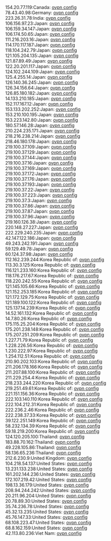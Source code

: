 154.20.77.119:Canada: [ovpn config](vpn/154_20_77_119.ovpn)  
78.43.40.98:Germany: [ovpn config](vpn/78_43_40_98.ovpn)  
223.26.31.78:India: [ovpn config](vpn/223_26_31_78.ovpn)  
106.156.97.23:Japan: [ovpn config](vpn/106_156_97_23.ovpn)  
106.159.34.147:Japan: [ovpn config](vpn/106_159_34_147.ovpn)  
106.174.50.65:Japan: [ovpn config](vpn/106_174_50_65.ovpn)  
111.216.203.16:Japan: [ovpn config](vpn/111_216_203_16.ovpn)  
114.170.117.187:Japan: [ovpn config](vpn/114_170_117_187.ovpn)  
118.104.242.79:Japan: [ovpn config](vpn/118_104_242_79.ovpn)  
121.105.204.135:Japan: [ovpn config](vpn/121_105_204_135.ovpn)  
121.87.89.49:Japan: [ovpn config](vpn/121_87_89_49.ovpn)  
122.20.201.117:Japan: [ovpn config](vpn/122_20_201_117.ovpn)  
124.102.244.109:Japan: [ovpn config](vpn/124_102_244_109.ovpn)  
125.4.255.14:Japan: [ovpn config](vpn/125_4_255_14.ovpn)  
126.140.36.245:Japan: [ovpn config](vpn/126_140_36_245.ovpn)  
126.34.156.64:Japan: [ovpn config](vpn/126_34_156_64.ovpn)  
126.85.180.182:Japan: [ovpn config](vpn/126_85_180_182.ovpn)  
14.133.210.185:Japan: [ovpn config](vpn/14_133_210_185.ovpn)  
152.117.167.12:Japan: [ovpn config](vpn/152_117_167_12.ovpn)  
153.133.202.252:Japan: [ovpn config](vpn/153_133_202_252.ovpn)  
153.210.100.195:Japan: [ovpn config](vpn/153_210_100_195.ovpn)  
153.223.142.80:Japan: [ovpn config](vpn/153_223_142_80.ovpn)  
180.57.146.28:Japan: [ovpn config](vpn/180_57_146_28.ovpn)  
210.224.235.171:Japan: [ovpn config](vpn/210_224_235_171.ovpn)  
218.216.238.214:Japan: [ovpn config](vpn/218_216_238_214.ovpn)  
218.46.180.178:Japan: [ovpn config](vpn/218_46_180_178.ovpn)  
219.100.37.109:Japan: [ovpn config](vpn/219_100_37_109.ovpn)  
219.100.37.129:Japan: [ovpn config](vpn/219_100_37_129.ovpn)  
219.100.37.144:Japan: [ovpn config](vpn/219_100_37_144.ovpn)  
219.100.37.16:Japan: [ovpn config](vpn/219_100_37_16.ovpn)  
219.100.37.169:Japan: [ovpn config](vpn/219_100_37_169.ovpn)  
219.100.37.172:Japan: [ovpn config](vpn/219_100_37_172.ovpn)  
219.100.37.176:Japan: [ovpn config](vpn/219_100_37_176.ovpn)  
219.100.37.193:Japan: [ovpn config](vpn/219_100_37_193.ovpn)  
219.100.37.22:Japan: [ovpn config](vpn/219_100_37_22.ovpn)  
219.100.37.223:Japan: [ovpn config](vpn/219_100_37_223.ovpn)  
219.100.37.3:Japan: [ovpn config](vpn/219_100_37_3.ovpn)  
219.100.37.86:Japan: [ovpn config](vpn/219_100_37_86.ovpn)  
219.100.37.87:Japan: [ovpn config](vpn/219_100_37_87.ovpn)  
219.100.37.96:Japan: [ovpn config](vpn/219_100_37_96.ovpn)  
219.160.126.38:Japan: [ovpn config](vpn/219_160_126_38.ovpn)  
220.148.27.227:Japan: [ovpn config](vpn/220_148_27_227.ovpn)  
222.229.240.235:Japan: [ovpn config](vpn/222_229_240_235.ovpn)  
42.147.122.186:Japan: [ovpn config](vpn/42_147_122_186.ovpn)  
49.243.242.191:Japan: [ovpn config](vpn/49_243_242_191.ovpn)  
59.129.49.78:Japan: [ovpn config](vpn/59_129_49_78.ovpn)  
60.124.37.98:Japan: [ovpn config](vpn/60_124_37_98.ovpn)  
112.162.239.244:Korea Republic of: [ovpn config](vpn/112_162_239_244.ovpn)  
113.30.3.125:Korea Republic of: [ovpn config](vpn/113_30_3_125.ovpn)  
116.121.233.160:Korea Republic of: [ovpn config](vpn/116_121_233_160.ovpn)  
118.176.217.67:Korea Republic of: [ovpn config](vpn/118_176_217_67.ovpn)  
118.220.242.55:Korea Republic of: [ovpn config](vpn/118_220_242_55.ovpn)  
121.145.105.66:Korea Republic of: [ovpn config](vpn/121_145_105_66.ovpn)  
121.152.253.185:Korea Republic of: [ovpn config](vpn/121_152_253_185.ovpn)  
121.172.129.75:Korea Republic of: [ovpn config](vpn/121_172_129_75.ovpn)  
121.189.100.122:Korea Republic of: [ovpn config](vpn/121_189_100_122.ovpn)  
125.137.14.239:Korea Republic of: [ovpn config](vpn/125_137_14_239.ovpn)  
14.52.161.132:Korea Republic of: [ovpn config](vpn/14_52_161_132.ovpn)  
14.7.80.26:Korea Republic of: [ovpn config](vpn/14_7_80_26.ovpn)  
175.115.25.204:Korea Republic of: [ovpn config](vpn/175_115_25_204.ovpn)  
175.201.238.148:Korea Republic of: [ovpn config](vpn/175_201_238_148.ovpn)  
175.207.251.209:Korea Republic of: [ovpn config](vpn/175_207_251_209.ovpn)  
1.227.71.79:Korea Republic of: [ovpn config](vpn/1_227_71_79.ovpn)  
1.228.226.56:Korea Republic of: [ovpn config](vpn/1_228_226_56.ovpn)  
1.230.222.97:Korea Republic of: [ovpn config](vpn/1_230_222_97.ovpn)  
1.254.112.51:Korea Republic of: [ovpn config](vpn/1_254_112_51.ovpn)  
210.90.202.103:Korea Republic of: [ovpn config](vpn/210_90_202_103.ovpn)  
211.206.178.166:Korea Republic of: [ovpn config](vpn/211_206_178_166.ovpn)  
211.207.88.100:Korea Republic of: [ovpn config](vpn/211_207_88_100.ovpn)  
211.229.254.4:Korea Republic of: [ovpn config](vpn/211_229_254_4.ovpn)  
218.233.244.220:Korea Republic of: [ovpn config](vpn/218_233_244_220.ovpn)  
219.251.49.61:Korea Republic of: [ovpn config](vpn/219_251_49_61.ovpn)  
221.151.156.36:Korea Republic of: [ovpn config](vpn/221_151_156_36.ovpn)  
222.103.140.110:Korea Republic of: [ovpn config](vpn/222_103_140_110.ovpn)  
222.104.212.31:Korea Republic of: [ovpn config](vpn/222_104_212_31.ovpn)  
222.236.2.46:Korea Republic of: [ovpn config](vpn/222_236_2_46.ovpn)  
222.238.37.33:Korea Republic of: [ovpn config](vpn/222_238_37_33.ovpn)  
39.122.251.149:Korea Republic of: [ovpn config](vpn/39_122_251_149.ovpn)  
58.232.134.39:Korea Republic of: [ovpn config](vpn/58_232_134_39.ovpn)  
59.18.219.200:Korea Republic of: [ovpn config](vpn/59_18_219_200.ovpn)  
124.120.205.100:Thailand: [ovpn config](vpn/124_120_205_100.ovpn)  
183.88.70.162:Thailand: [ovpn config](vpn/183_88_70_162.ovpn)  
49.228.105.86:Thailand: [ovpn config](vpn/49_228_105_86.ovpn)  
58.136.65.236:Thailand: [ovpn config](vpn/58_136_65_236.ovpn)  
212.6.230.9:United Kingdom: [ovpn config](vpn/212_6_230_9.ovpn)  
104.218.54.137:United States: [ovpn config](vpn/104_218_54_137.ovpn)  
13.231.133.238:United States: [ovpn config](vpn/13_231_133_238.ovpn)  
161.202.144.236:United States: [ovpn config](vpn/161_202_144_236.ovpn)  
172.107.219.42:United States: [ovpn config](vpn/172_107_219_42.ovpn)  
198.13.36.179:United States: [ovpn config](vpn/198_13_36_179.ovpn)  
208.94.244.242:United States: [ovpn config](vpn/208_94_244_242.ovpn)  
20.211.96.204:United States: [ovpn config](vpn/20_211_96_204.ovpn)  
20.78.89.30:United States: [ovpn config](vpn/20_78_89_30.ovpn)  
35.74.236.78:United States: [ovpn config](vpn/35_74_236_78.ovpn)  
45.32.13.235:United States: [ovpn config](vpn/45_32_13_235.ovpn)  
45.76.147.33:United States: [ovpn config](vpn/45_76_147_33.ovpn)  
68.108.223.47:United States: [ovpn config](vpn/68_108_223_47.ovpn)  
68.8.162.159:United States: [ovpn config](vpn/68_8_162_159.ovpn)  
42.113.80.236:Viet Nam: [ovpn config](vpn/42_113_80_236.ovpn)  
